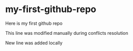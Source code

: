 # my-first-github-repo
Here is my first github repo

This line was modified manually during conflicts resolution

New line was added locally
